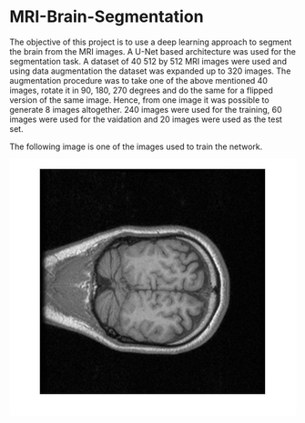 # MRI-Brain-Segmentation
The objective of this project is to use a deep learning approach to segment the brain from the MRI images. A U-Net based architecture was used for the segmentation task. A dataset of 40 512 by 512 MRI images were used and using data augmentation the dataset was expanded up to 320 images. The augmentation procedure was to take one of the above mentioned 40 images, rotate it in 90, 180, 270 degrees and do the same for a flipped version of the same image. Hence, from one image it was possible to generate 8 images altogether. 240 images were used for the training, 60 images were used for the vaidation and 20 images were used as the test set.

The following image is one of the images used to train the network. 

![alt text](https://github.com/Laknath1996/MRI-Brain-Segmentation/blob/master/BRAIN_unet/Original.jpg?raw=true)
